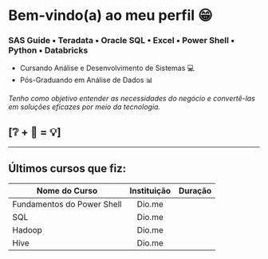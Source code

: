 # Bem-vindo(a) ao meu perfil 😁
### SAS Guide • Teradata • Oracle SQL • Excel • Power Shell • Python • Databricks

+ Cursando Análise e Desenvolvimento de Sistemas 💻 <br/>
+ Pós-Graduando em Análise de Dados 📊

*Tenho como objetivo entender as necessidades do negócio e convertê-las em soluções eficazes por meio da tecnologia.*

## [❔ + 🧠 = 💡]

---
Últimos cursos que fiz:
---

| Nome do Curso               | Instituição   | Duração      |
| ----------------------------|:-------------:|------------- |
| Fundamentos do Power Shell  | Dio.me        |              |
| SQL                         | Dio.me        |              |
| Hadoop                      | Dio.me        |              |
| Hive                        | Dio.me        |              |
